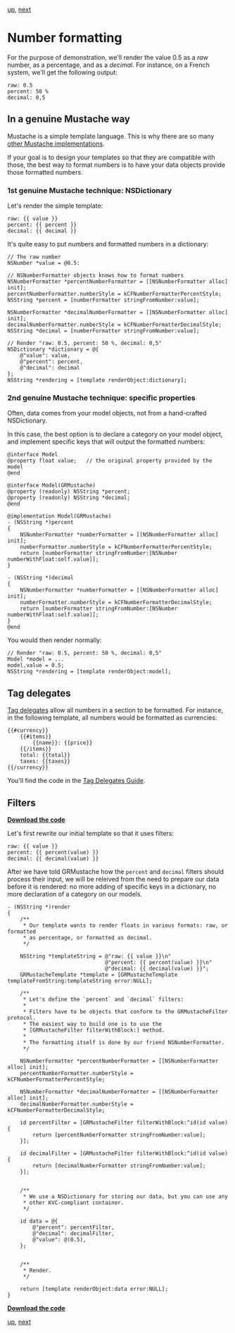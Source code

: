 [up](../../../../tree/master/Guides/sample_code), [next](indexes.md)

Number formatting
=================

For the purpose of demonstration, we'll render the value 0.5 as a *raw* number, as a percentage, and as a *decimal*. For instance, on a French system, we'll get the following output:

    raw: 0.5
    percent: 50 %
    decimal: 0,5


In a genuine Mustache way
-------------------------

Mustache is a simple template language. This is why there are so many [other Mustache implementations](https://github.com/defunkt/mustache/wiki/Other-Mustache-implementations).

If your goal is to design your templates so that they are compatible with those, the best way to format numbers is to have your data objects provide those formatted numbers.

### 1st genuine Mustache technique: NSDictionary

Let's render the simple template:

    raw: {{ value }}
    percent: {{ percent }}
    decimal: {{ decimal }}

It's quite easy to put numbers and formatted numbers in a dictionary:

```objc
// The raw number
NSNumber *value = @0.5:

// NSNumberFormatter objects knows how to format numbers
NSNumberFormatter *percentNumberFormatter = [[NSNumberFormatter alloc] init];
percentNumberFormatter.numberStyle = kCFNumberFormatterPercentStyle;
NSString *percent = [numberFormatter stringFromNumber:value];

NSNumberFormatter *decimalNumberFormatter = [[NSNumberFormatter alloc] init];
decimalNumberFormatter.numberStyle = kCFNumberFormatterDecimalStyle;
NSString *decimal = [numberFormatter stringFromNumber:value];

// Render "raw: 0.5, percent: 50 %, decimal: 0,5"
NSDictionary *dictionary = @{
    @"value": value,
    @"percent": percent,
    @"decimal": decimal
};
NSString *rendering = [template renderObject:dictionary];
```

### 2nd genuine Mustache technique: specific properties

Often, data comes from your model objects, not from a hand-crafted NSDictionary.

In this case, the best option is to declare a category on your model object, and implement specific keys that will output the formatted numbers:

```objc
@interface Model
@property float value;   // the original property provided by the model
@end

@interface Model(GRMustache)
@property (readonly) NSString *percent;
@property (readonly) NSString *decimal;
@end

@implementation Model(GRMustache)
- (NSString *)percent
{
    NSNumberFormatter *numberFormatter = [[NSNumberFormatter alloc] init];
    numberFormatter.numberStyle = kCFNumberFormatterPercentStyle;
    return [numberFormatter stringFromNumber:[NSNumber numberWithFloat:self.value]];
}

- (NSString *)decimal
{
    NSNumberFormatter *numberFormatter = [[NSNumberFormatter alloc] init];
    numberFormatter.numberStyle = kCFNumberFormatterDecimalStyle;
    return [numberFormatter stringFromNumber:[NSNumber numberWithFloat:self.value]];
}
@end
```

You would then render normally:

```objc
// Render "raw: 0.5, percent: 50 %, decimal: 0,5"
Model *model = ...
model.value = 0.5;
NSString *rendering = [template renderObject:model];
```

Tag delegates
-------------

[Tag delegates](delegate.md) allow all numbers in a section to be formatted. For instance, in the following template, all numbers would be formatted as currencies:

    {{#currency}}
        {{#items}}
            {{name}}: {{price}}
        {{/items}}
        total: {{total}}
        taxes: {{taxes}}
    {{/currency}}

You'll find the code in the [Tag Delegates Guide](delegate.md#altering-the-rendering-of-tags-in-a-section).

Filters
-------

**[Download the code](../../../../tree/master/Guides/sample_code/number_formatting)**

Let's first rewrite our initial template so that it uses filters:

    raw: {{ value }}
    percent: {{ percent(value) }}
    decimal: {{ decimal(value) }}

After we have told GRMustache how the `percent` and `decimal` filters should process their input, we will be releived from the need to prepare our data before it is rendered: no more adding of specific keys in a dictionary, no more declaration of a category on our models.

```objc
- (NSString *)render
{
    /**
     * Our template wants to render floats in various formats: raw, or formatted
     * as percentage, or formatted as decimal.
     */

    NSString *templateString = @"raw: {{ value }}\n"
                               @"percent: {{ percent(value) }}\n"
                               @"decimal: {{ decimal(value) }}";
    GRMustacheTemplate *template = [GRMustacheTemplate templateFromString:templateString error:NULL];
    
    /**
     * Let's define the `percent` and `decimal` filters:
     *
     * Filters have to be objects that conform to the GRMustacheFilter protocol.
     * The easiest way to build one is to use the
     * [GRMustacheFilter filterWithBlock:] method.
     *
     * The formatting itself is done by our friend NSNumberFormatter.
     */
    
    NSNumberFormatter *percentNumberFormatter = [[NSNumberFormatter alloc] init];
    percentNumberFormatter.numberStyle = kCFNumberFormatterPercentStyle;

    NSNumberFormatter *decimalNumberFormatter = [[NSNumberFormatter alloc] init];
    decimalNumberFormatter.numberStyle = kCFNumberFormatterDecimalStyle;
    
    id percentFilter = [GRMustacheFilter filterWithBlock:^id(id value) {
        return [percentNumberFormatter stringFromNumber:value];
    }];
    
    id decimalFilter = [GRMustacheFilter filterWithBlock:^id(id value) {
        return [decimalNumberFormatter stringFromNumber:value];
    }];
    
    
    /**
     * We use a NSDictionary for storing our data, but you can use any
     * other KVC-compliant container.
     */
    
    id data = @{
        @"percent": percentFilter,
        @"decimal": decimalFilter,
        @"value": @(0.5),
    };
    
    
    /**
     * Render.
     */
    
    return [template renderObject:data error:NULL];
}
```

**[Download the code](../../../../tree/master/Guides/sample_code/number_formatting)**


[up](../../../../tree/master/Guides/sample_code), [next](indexes.md)